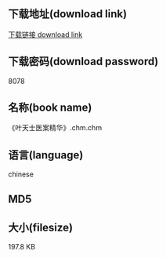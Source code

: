 ## 下载地址(download link)
[下载链接 download link](https://tutu365.netlify.app/?s=%E3%80%8A%E5%8F%B6%E5%A4%A9%E5%A3%AB%E5%8C%BB%E6%A1%88%E7%B2%BE%E5%8D%8E%E3%80%8B.chm)

## 下载密码(download password)
8078

## 名称(book name)
《叶天士医案精华》.chm.chm

## 语言(language)
chinese

## MD5


## 大小(filesize)
197.8 KB
